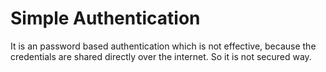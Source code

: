 # Simple Authentication
It is an password based authentication which is not effective, because the credentials are shared directly over the internet.
So it is not secured way.